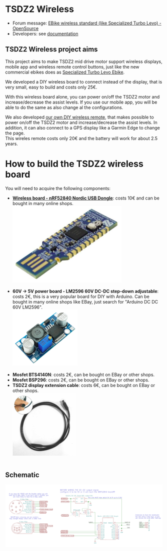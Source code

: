 
# TSDZ2 Wireless

- Forum message: [EBike wireless standard (like Specialized Turbo Levo) - OpenSource](https://endless-sphere.com/forums/viewtopic.php?t=106346)
- Developers: see [documentation](https://github.com/OpenSourceEBike/TSDZ2_wireless/blob/master/documentation/README.md)

## TSDZ2 Wireless project aims

This project aims to make TSDZ2 mid drive motor support wireless displays, mobile app and wireless remote control buttons, just like the new commercial ebikes does as [Specialized Turbo Levo Ebike](https://www.youtube.com/watch?v=F43oqj1Zlww).

We developed a DIY wireless board to connect instead of the display, that is very small, easy to build and costs only 25€.

With this wireless board alone, you can power on/off the TSDZ2 motor and increase/decrease the assist levels. If you use our mobile app, you will be able to do the same as also change al the configurations.

We also developed [our own DIY wireless remote](https://github.com/OpenSource-EBike-firmware/ebike_wireless_remote), that makes possible to power on/off the TSDZ2 motor and increase/decrease the assist levels. In addition, it can also connect to a GPS display like a Garmin Edge to change the page.<br> 
This wireles remote costs only 20€ and the battery will work for about 2.5 years.

# How to build the TSDZ2 wireless board

You will need to acquire the following components:
* **[Wireless board - nRF52840 Nordic USB Dongle](https://www.nordicsemi.com/Software-and-tools/Development-Kits/nRF52840-Dongle)**: costs 10€ and can be bought in many online shops.<br>
![](NRF52840.png)<br><br>
* **60V -> 5V power board - LM2596 60V DC-DC step-down adjustable**: costs 2€, this is a very popular board for DIY with Arduino. Can be bought in many online shops like EBay, just search for "Arduino DC DC 60V LM2596".<br>
![](60V_DC_DC.png)<br><br>
* **Mosfet BTS4140N**: costs 2€, can be bought on EBay or other shops.<br>
* **Mosfet BSP296**: costs 2€, can be bought on EBay or other shops.<br>
* **TSDZ2 display extension cable**: costs 6€, can be bought on EBay or other shops.<br>
![](TSDZ2_cable.png)<br><br>

## Schematic

![](TSDZ2_wireless-schematic.png)